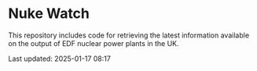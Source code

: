# Nuke Watch

This repository includes code for retrieving the latest information available on the output of EDF nuclear power plants in the UK.

Last updated: 2025-01-17 08:17
